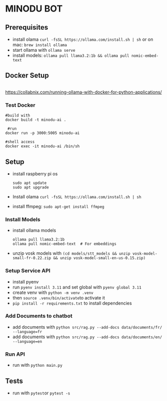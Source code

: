 # MINODU BOT

## Prerequisites

* install olama `curl -fsSL https://ollama.com/install.sh | sh` or on mac: `brew install ollama`
* start ollama with `ollama serve`
* install models: `ollama pull llama3.2:1b && ollama pull nomic-embed-text`


## Docker Setup

```
```
https://collabnix.com/running-ollama-with-docker-for-python-applications/

### Test Docker

```
#build with
docker build -t minodu-ai .

 #run
docker run -p 3000:5005 minodu-ai

#shell access
docker exec -it minodu-ai /bin/sh
```


## Setup

* install raspberry pi os

  ```
  sudo apt update
  sudo apt upgrade
  ```

* Install olama `curl -fsSL https://ollama.com/install.sh | sh`
* install ffmpeg: `sudo apt-get install ffmpeg`

### Install Models

* install ollama models
  ```
  ollama pull llama3.2:1b
  ollama pull nomic-embed-text  # For embeddings
  ```
* unzip vosk models with `(cd models/stt_models && unzip vosk-model-small-fr-0.22.zip && unzip vosk-model-small-en-us-0.15.zip)`

### Setup Service API

* install pyenv
* run `pyenv install 3.11` and set global with `pyenv global 3.11`
* create venv with `python -m venv .venv`
* then `source .venv/bin/activate`to activate it
* `pip install -r requirements.txt`  to install dependencies

### Add Documents to chatbot

* add documents with `python src/rag.py --add-docs data/documents/fr/ --language=fr`
* add documents with `python src/rag.py --add-docs data/documents/en/ --language=en`

### Run API

* run with `python main.py`

## Tests

* run with `pytest`or `pytest -s`




